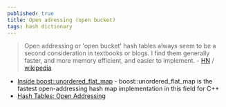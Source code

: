 ```yaml
---
published: true
title: Open adressing (open bucket)
tags: hash dictionary
---
```

> Open addressing or 'open bucket' hash tables always seem to be a second consideration in textbooks or blogs. I find them generally faster, and more memory efficient, and easier to implement. - [HN](https://news.ycombinator.com/item?id=28891033) / [wikipedia](https://en.wikipedia.org/wiki/Open_addressing)

- [	Inside boost::unordered_flat_map](https://news.ycombinator.com/item?id=33654407) -  boost::unordered_flat_map is the fastest open-addressing hash map implementation in this field for C++
- [Hash Tables: Open Addressing](https://programming.guide/hash-tables-open-addressing.html)

